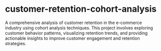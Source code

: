 # customer-retention-cohort-analysis
A comprehensive analysis of customer retention in the e-commerce industry using cohort analysis techniques. This project involves exploring customer behavior patterns, visualizing retention trends, and providing actionable insights to improve customer engagement and retention strategies.

